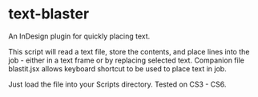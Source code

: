 text-blaster
============

An InDesign plugin for quickly placing text. 

This script will read a text file, store the contents, and place lines into
the job - either in a text frame or by replacing selected text. Companion file blastit.jsx allows
keyboard shortcut to be used to place text in job.

Just load the file into your Scripts directory. Tested on CS3 - CS6.
